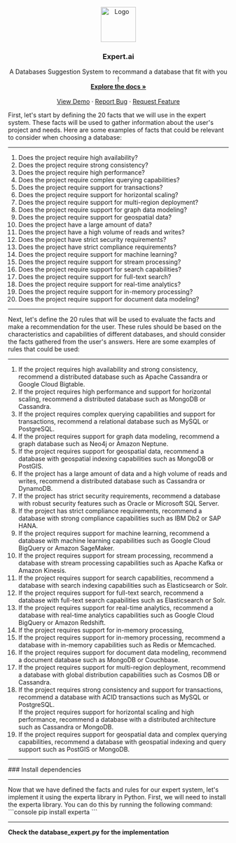  
<!-- PROJECT LOGO -->
<br />
<div align="center">
  <a>
    <img src="" alt="Logo" width="80" height="80">
  </a>

  <h3 align="center">Expert.ai</h3>

  <p align="center">
    A Databases Suggestion System to recommand a database that fit with you !
    <br />
    <a href="https://github.com/othneildrew/Best-README-Template"><strong>Explore the docs »</strong></a>
    <br />
    <br />
    <a href="https://github.com/othneildrew/Best-README-Template">View Demo</a>
    ·
    <a href="https://github.com/othneildrew/Best-README-Template/issues">Report Bug</a>
    ·
    <a href="https://github.com/othneildrew/Best-README-Template/issues">Request Feature</a>
  </p>
</div>
 <div align=”justify”>
  <p>
First, let's start by defining the 20 facts that we will use in the expert system. These facts will be used to gather information about the user's project and needs. 
Here are some examples of facts that could be relevant to consider when choosing a database: </p></div>
<hr>
<div align=”justify”>
<ol>
<li>
Does the project require high availability?</li>
<li>
Does the project require strong consistency?</li>
  <li>
Does the project require high performance?</li>
  <li>
Does the project require complex querying capabilities?</li>
  <li>
Does the project require support for transactions?</li>
  <li>
Does the project require support for horizontal scaling?</li>
  <li>
Does the project require support for multi-region deployment?</li>
  <li>
Does the project require support for graph data modeling?</li>
  <li>
Does the project require support for geospatial data?</li>
  <li>
Does the project have a large amount of data?</li>
  <li>
Does the project have a high volume of reads and writes?</li>
  <li>
Does the project have strict security requirements?</li>
  <li>
Does the project have strict compliance requirements?</li>
  <li>
Does the project require support for machine learning?</li>
  <li>
Does the project require support for stream processing?</li>
  <li>
Does the project require support for search capabilities?</li>
  <li>
Does the project require support for full-text search?</li>
  <li>
Does the project require support for real-time analytics?</li>
  <li>
Does the project require support for in-memory processing?</li>
  <li>
Does the project require support for document data modeling?</li>
</div>
  <hr>
<div>  
<p> Next, let's define the 20 rules that will be used to evaluate the facts and make a recommendation for the user. 
These rules should be based on the characteristics and capabilities of different databases, and should consider the facts gathered from the user's answers. 
Here are some examples of rules that could be used:
</p>
</div>
  <hr>
<div align=”justify”>
<ol>
  <li>
If the project requires high availability and strong consistency, recommend a distributed database such as Apache Cassandra or Google Cloud Bigtable.</li>
<li>
If the project requires high performance and support for horizontal scaling, recommend a distributed database such as MongoDB or Cassandra.</li>
<li>
If the project requires complex querying capabilities and support for transactions, recommend a relational database such as MySQL or PostgreSQL.</li>
<li>
If the project requires support for graph data modeling, recommend a graph database such as Neo4j or Amazon Neptune.</li>
<li>
If the project requires support for geospatial data, recommend a database with geospatial indexing capabilities such as MongoDB or PostGIS.</li>
<li>
If the project has a large amount of data and a high volume of reads and writes, recommend a distributed database such as Cassandra or DynamoDB.</li>
<li>
If the project has strict security requirements, recommend a database with robust security features such as Oracle or Microsoft SQL Server.</li>
<li>
If the project has strict compliance requirements, recommend a database with strong compliance capabilities such as IBM Db2 or SAP HANA.</li>
<li>
If the project requires support for machine learning, recommend a database with machine learning capabilities such as Google Cloud BigQuery or Amazon SageMaker.</li>
<li>
If the project requires support for stream processing, recommend a database with stream processing capabilities such as Apache Kafka or Amazon Kinesis.</li>
<li>
If the project requires support for search capabilities, recommend a database with search indexing capabilities such as Elasticsearch or Solr.</li>
<li>
If the project requires support for full-text search, recommend a database with full-text search capabilities such as Elasticsearch or Solr.</li>
<li>
If the project requires support for real-time analytics, recommend a database with real-time analytics capabilities such as Google Cloud BigQuery or Amazon Redshift.</li>
<li>
 If the project requires support for in-memory processing,</li>
<li>
If the project requires support for in-memory processing, recommend a database with in-memory capabilities such as Redis or Memcached.</li>
<li>
If the project requires support for document data modeling, recommend a document database such as MongoDB or Couchbase.</li>
<li>
If the project requires support for multi-region deployment, recommend a database with global distribution capabilities such as Cosmos DB or Cassandra.</li>
<li>
If the project requires strong consistency and support for transactions, recommend a database with ACID transactions such as MySQL or PostgreSQL.</li>
</li>
If the project requires support for horizontal scaling and high performance, recommend a database with a distributed architecture such as Cassandra or MongoDB.</li>
<li>
If the project requires support for geospatial data and complex querying capabilities, recommend a database with geospatial indexing and query support such as PostGIS or MongoDB.</li>
</ol>
</div>
<hr>
### Install dependencies
<hr>
<div>
Now that we have defined the facts and rules for our expert system, let's implement it using the experta library in Python.
First, we will need to install the experta library. 
You can do this by running the following command:
</div>
<div>
```console
pip install experta
```
</div>
<hr>
<div>
  <strong>
Check the database_expert.py for the implementation
  </strong>
</div>

